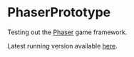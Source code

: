 # PhaserPrototype
Testing out the [Phaser](https://github.com/photonstorm/phaser) game framework.

Latest running version available [here](https://statefarmasugamecon.github.io/PhaserPrototype/).
